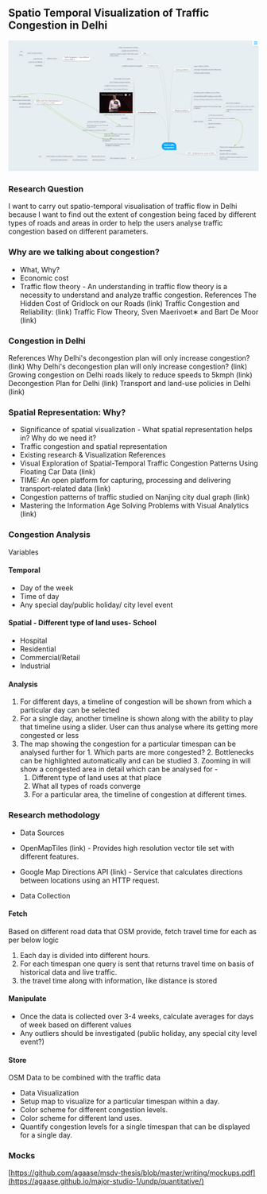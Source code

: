 ## Spatio Temporal Visualization of Traffic Congestion in Delhi


![PREVIEW](https://raw.githubusercontent.com/agaase/msdv-thesis/master/writing/mindmap.png)

### Research Question
I want to carry out spatio-temporal visualisation of traffic flow in Delhi because I want to find out the extent of congestion being faced by different types of roads and areas in order to help the users analyse traffic congestion based on different parameters.


### Why are we talking about congestion?
- What, Why?
- Economic cost
- Traffic flow theory - An understanding in traffic flow theory is a necessity to understand and analyze traffic congestion.
References
The Hidden Cost of Gridlock on our Roads (link)
Traffic Congestion and Reliability: (link)
Traffic Flow Theory, Sven Maerivoet∗ and Bart De Moor (link)

### Congestion in Delhi
References
Why Delhi's decongestion plan will only increase congestion? (link)
Why Delhi's decongestion plan will only increase congestion? (link)
Growing congestion on Delhi roads likely to reduce speeds to 5kmph (link)
Decongestion Plan for Delhi (link)
Transport and land-use policies in Delhi (link)

### Spatial Representation: Why?
- Significance of spatial visualization - What spatial representation helps in? Why do we need it?
- Traffic congestion and spatial representation
- Existing research & Visualization
References
 - Visual Exploration of Spatial-Temporal Traffic Congestion Patterns Using Floating Car Data (link)
 - TIME: An open platform for capturing, processing and delivering transport-related data (link)
 - Congestion patterns of traffic studied on Nanjing city dual graph (link)
 - Mastering the Information Age Solving Problems with Visual Analytics (link)


### Congestion Analysis
Variables

#### Temporal
 - Day of the week
 - Time of day
 - Any special day/public holiday/ city level event

#### Spatial - Different type of land uses- School
 - Hospital
 - Residential
 - Commercial/Retail
 - Industrial

#### Analysis
  1. For different days, a timeline of congestion will be shown from which a particular day can be selected
  2. For a single day, another timeline is shown along with the ability to play that timeline using a slider. User can thus analyse where its getting more congested or less 
  3. The map showing the congestion for a particular timespan can be analysed further for
	1. Which parts are more congested?
	2. Bottlenecks can be highlighted automatically and can be studied
	3. Zooming in will show a congested area in detail which can be analysed for - 
		1. Different type of land uses at that place
		2. What all types of roads converge 
		3. For a particular area, the timeline of congestion at different times.
    
    
### Research methodology
- Data Sources
 - OpenMapTiles (link) - Provides high resolution vector tile set with different features.

 - Google Map Directions API (link) - Service that calculates directions between locations using an HTTP request.

- Data Collection
#### Fetch
Based on different road data that OSM provide, fetch travel time for each as per below logic
 1. Each day is divided into different hours.
 2. For each timespan one query is sent that returns travel time on basis of historical data and live traffic.
 3. the travel time along with information, like distance is stored

#### Manipulate
 - Once the data is collected over 3-4 weeks, calculate averages for days of week based on different values
 - Any outliers should be investigated (public holiday, any special city level event?)

#### Store
OSM Data to be combined with the traffic data

- Data Visualization
 - Setup map to visualize for a particular timespan within a day.
 - Color scheme for different congestion levels.
 - Color scheme for different land uses.
 - Quantify congestion levels for a single timespan that can be displayed for a single day.


### Mocks
[https://github.com/agaase/msdv-thesis/blob/master/writing/mockups.pdf](https://agaase.github.io/major-studio-1/undp/quantitative/)



